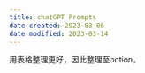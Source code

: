 ```yaml
---
title: chatGPT Prompts
date created: 2023-03-06
date modified: 2023-03-14
---
```


用表格整理更好，因此整理至notion。
